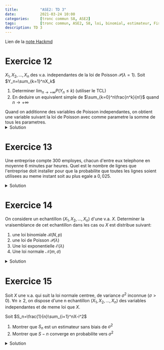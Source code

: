 ```yaml
---
title:          "ASE2: TD 3"
date:           2021-03-24 10:00
categories:     [tronc commun S8, ASE2]
tags:           [tronc commun, ASE2, S8, loi, binomial, estimateur, Fisher, FDCR, maximum de vraisemblance]
description: TD 3
---
```

Lien de la [note Hackmd](https://hackmd.io/@lemasymasa/SJytzuuV_)

# Exercice 12
$X_1,X_2,...,X_n$ des v.a. independantes de la loi de Poisson $\mathcal P(\lambda=1)$.
Soit $Y_n=\sum_{k=1}^nX_k$
1. Determiner $\lim_{n\to+\infty}P(Y_n\le k)$ (utiliser le TCL)
2. En deduire un equivalent simple de $\sum_{k=0}^n\frac{n^k}{n!}$ quand $n\to+\infty$

<div class="alert alert-warning" role="alert" markdown="1">
Quand on additionne des variables de Poisson independantes, on obtient une variable suivant la loi de Poisson avec comme parametre la somme de tous les parametres.
</div>

<details markdown="1">
<summary>Solution</summary>

1.

$X_1,X_2,...,X_n$ sont des v.a independantes et de meme loi, alors d'apres le TCL: $\frac{X_1+X_2+...+X_n-n}{\sqrt n}\to_{n\to+\infty}^{\mathcal L}\mathcal N(0,1)$

$$
\begin{cases}
Y_n=\sum_{i=1}^nX_i, E(Y_n)= \sum_{i=1}^nE(X_i)=\sum_{i=1}^n1=n\\
V(Y_n)=\sum_{i=1}^nV(X_i)=n\Rightarrow \sigma=\sqrt n
\end{cases}\\
\frac{Y_n-n}{\sqrt n}\to_{n\to+\infty}^L\mathcal N(0,1)\\
P(Y_n\le n)=P(\frac{Y_n-n}{\sqrt n}\le 0)=F_n(0)
$$

ou $F_n$ est la fonction de repartition de $\frac{Y_n-n}{\sqrt n}$
or $\frac{Y_n-n}{\sqrt n}\to_{n\to+\infty}^L\mathcal N(0,1)$

$$
\begin{aligned}
&\Rightarrow \lim_{n\to+\infty}P(Y_n\le n)=\lim_{n\to+\infty}F_n(0)=\Phi(0) \text{ f.d.r de } \mathcal N(0,1)\\
&\Rightarrow \lim_{n\to+\infty}P(Y_n\le n)=\frac{1}{2}
\end{aligned}
$$

2.

La somme de v.a independantes de la loi de Poisson $\mathcal P(1)$ suit une loi de Poisson $\mathcal P(n)$

$$
Y_n = \sum_{k=1}^nX_k\to\mathcal P(n)\\
P(Y_n\le n)=\sum_{k=0}^ne^{-n}\frac{n^k}{k!}=e^{-n}\sum_{k=0}^n\frac{n^k}{k!}
$$

D'apres la 1. $\lim_{n\to+\infty}e^{-n}\sum_{k=0}^n\frac{n^k}{k!}=\frac{1}{2}$

<div class="alert alert-success" role="alert" markdown="1">
Donc 

$$
\sum_{k=0}^n\frac{n^k}{k!}\sim\frac{1}{2}e^n
$$

avec $n$ grand

</div>

</details>

# Exercice 13
Une entreprise compte 300 employes, chacun d'entre eux telephone en moyenne 6 minutes par heures. Quel est le nombre de lignes que l'entreprise doit installer pour que la probabilite que toutes les lignes soient utilisees au meme instant soit au plus egale a $0,025$.

<details markdown="1">
<summary>Solution</summary>

Il faut definir 2 variables
1. $N$: nombre de lignes installees
2. $X$: nombre d'employes telephonant a un instant $t$

Il faut d'abord determiner la loi de $X$. La chance d'avoir un employe telephonant a un instant $t$, on convertit les minutes en heure: $\frac{6}{60} = \frac{1}{10}$. $X$ suit donc une loi $\mathcal B(300,\frac{1}{10})$

On cherche $N$ la probabilite $P(X\ge N)\le 0,025$

$$
\mathcal B(300,\frac{1}{10})\simeq N(30,\sqrt{27}) \text{ selon le theoreme de Moivre-Laplace}\\
U=\frac{X-30}{\sqrt{27}}\simeq\mathcal N(0,1)\\
\begin{aligned}
P(X\ge N)\le0,025&\Rightarrow P(U\ge\frac{N-30}{3\sqrt{3}})\le 0,025\\
&\Rightarrow1-\Phi(\frac{N-30+0,5}{3\sqrt 3})\le0,025\\
&\Rightarrow\Phi(\frac{N-30+0,5}{3\sqrt 3})\ge0,975=\Phi(1,96)
\end{aligned}
$$

ou $\Phi$ est la fonction de repartition de la loi $\mathcal N(0,1)$.

$$
\begin{aligned}
&\Leftrightarrow \frac{N-30+0,5}{3\sqrt 3} \ge 1,96\\
&\Leftrightarrow N\ge 3\sqrt 3\times1,96+29,5\\
&\Leftrightarrow N\gt 40
\end{aligned}
$$

<div class="alert alert-success" role="alert" markdown="1">
Il faut installer au moins 40 lignes.
</div>

</details>


# Exercice 14

On considere un echantillon $(X_1, X_2,...,X_n)$ d'une v.a. $X$.
Determiner la vraisemblance de cet echantillon dans les cas ou $X$ est distribue suivant:
1. une loi binomiale $\mathcal B(N,p)$
2. une loi de Poisson $\mathcal P(\lambda)$
3. Une loi exponentielle $\mathcal E(\lambda)$
4. Une loi normale $\mathcal N(m,\sigma)$

<details markdown="1">
<summary>Solution</summary>

$(X_1,X_2,...,X_n)$ un echantillon de $X$.

1.

$X\sim\mathcal B(N,p)$ ($\theta=p$ parametre).

$$
\begin{aligned}
L(x_1,x_2,...,x_n,p)&=\Pi_{i=1}^nP(X_i=x_i)\\
&=\Pi_{i=1}^n\binom{N}{x_i}p^{x_i}(1-p)^{N-x_i}\\
&= \Pi_{i=1}\frac{N!}{x_i!(N-x_i)!}p^{x_i}(1-p)^{N-x_i}
\end{aligned}
$$

<div class="alert alert-success" role="alert" markdown="1">

$$
L(x_1,x_2,...,x_n,p)=\frac{(N!)^n}{\Pi_{i=1}^nx_i!(N-x_i)!}p^{\sum_{i=1}^nx_i}(1-p)^{nN-\sum_{i=1}^nx_i}
$$

</div>

2.

$X\sim\mathcal P(\lambda)$ ($\theta=\lambda$ parametre)

$$
\begin{aligned}
L(x_1,x_2,...,x_n,\lambda)&=\Pi_{i=1}^nP(X_i=x_i)\\
&= \Pi_{i=1}^ne^{-\lambda}\frac{\lambda^{x_i}}{x_i!}=e^{-n\lambda}\frac{\lambda^{\sum_{i=1}^nx_i}}{\Pi_{i=1}^nx_i!}
\end{aligned}
$$

<div class="alert alert-success" role="alert" markdown="1">

$$
L(x_1,x_2,...,x_n,\lambda)=\frac{e^{-n\lambda}\lambda^{\sum_{i=1}^nx_i}}{\Pi_{i=1}^nx_i!}
$$

</div>

3.

$X\sim\mathcal E(\lambda)$ (exponentielle) (variable continue), $\theta=\lambda$ (parametre)

$$
L(x_1,x_2,...,x_n,\lambda)=\Pi_{i=1}^nf(x_i)=\Pi_{i=1}^n\lambda e^{-\lambda x_i}
$$

<div class="alert alert-success" role="alert" markdown="1">

$$
L(x_1,x_2,...,x_n,\lambda)=\lambda^ne^{-\lambda x_i}
$$

</div>

4.

$X\sim\mathcal N(m,\sigma)$ (variable continue), parametres $m$ et $\sigma$

$$
L(x_1,x_2,...,x_n,m,\sigma)=\Pi_{i=1}^nf(x-i)\\
\text{or } f(x)=\frac{1}{\sigma\sqrt{2\pi}}e^{-\frac{1}{2}(\frac{X-m}{\sigma})^2} \text{ (densite)}\\
L(x_1,x_2,...,x_n,m,\sigma)=\Pi_{i=1}^n\frac{1}{\sigma\sqrt{2\pi}}e^{-\frac{1}{2}(\frac{X-m}{\sigma})^2}
$$

<div class="alert alert-success" role="alert" markdown="1">

$$
L(x_1,x_2,...,x_n,m,\sigma) = \frac{1}{(\sigma\sqrt{2\pi})^n}e^{-\frac{1}{2\sigma^2}\sum_{i=1}^n(X_i-m)^2}
$$

</div>

</details>

# Exercice 15

Soit $X$ une v.a. qui suit la loi normale centree, de variance $\sigma^2$ inconnue ($\sigma\gt0$). $\forall n\ge 2$, on dispose d'une n echantillon $(X_1,X_2,...,X_n)$ des variables independantes et de meme loi que $X$.

Soit $S_n=\frac{1}{n}\sum_{i=1}^nX-i^2$

1. Montrer que $S_n$ est un estimateur sans biais de $\sigma^2$
2. Montrer que $S-n$ converge en probabilite vers $\sigma^2$

<details markdown="1">
<summary>Solution</summary>

X v.a. normale centree $X\to\mathcal N(0,\sigma)$, $\sigma$ inconnu.

$(X_1,...,X_n)$ echantillon de $X$.

$$
S_n=\frac{1}{n}\sum_{i=1}^nX_i^2
$$

1.

$\forall i$, $X_i$ suit la loi $\mathcal N(0,\sigma)$: $V(X_i)=E(X_i^2)$ donc 

$$
\begin{aligned}
E(S_n)&=\frac{1}{n}\sum_{i=1}^nE(X_i^2)=\frac{1}{n}\sum_{i=1}^nV(X_i)\\
&=\frac{1}{n}\sum_{i=1}^n\sigma^2=\frac{n\sigma^2}{n}\\
&=\sigma^2 \text{ (sans biais)}
\end{aligned}
$$

2.

*Convergence de $Sn$?*

$$
\begin{aligned}
V(S_n) &= \frac{1}{n^2}\sum_{i=1}^nV(X-i^2)=\frac{n}{n^2}V(X^2)\\
&= \frac{V(X^2)}{n}=\frac{c}{n} \quad (C=V(X^2))\\
&\Rightarrow V(S_n)\to_{n\to+\infty}0
\end{aligned}
$$

D'apres l'inegalite de Tchebychev:

$$
\begin{aligned}
\forall \varepsilon, &P(\vert S_n-E(S_n)\vert\ge \varepsilon)\le\frac{V(S_n)}{\varepsilon^2}\\
\Rightarrow &P(\vert S_n-E(S_n)\vert \ge\varepsilon)\le\frac{c}{n\varepsilon^2}\to_{n\to+\infty}0
\end{aligned}
$$

<div class="alert alert-success" role="alert" markdown="1">
Donc:

$$
S_n\to_{n\to+\infty}^P\sigma^2
$$

</div>

</details>
